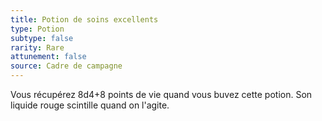 ```yaml
---
title: Potion de soins excellents
type: Potion
subtype: false
rarity: Rare
attunement: false
source: Cadre de campagne
---
```

Vous récupérez 8d4+8 points de vie quand vous buvez cette potion. Son liquide rouge scintille quand on l'agite.
